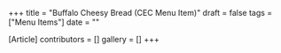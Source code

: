 +++
title = "Buffalo Cheesy Bread (CEC Menu Item)"
draft = false
tags = ["Menu Items"]
date = ""

[Article]
contributors = []
gallery = []
+++